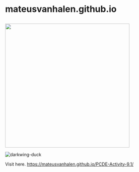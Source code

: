 # mateusvanhalen.github.io

##
<img src="desktop/darkwing-duck.png" width='400'/>

![darkwing-duck](https://user-images.githubusercontent.com/40580183/232626439-88bff420-07e6-4792-85c5-f0cb50bb450c.png)

Visit here. 
https://mateusvanhalen.github.io/PCDE-Activity-9.1/
